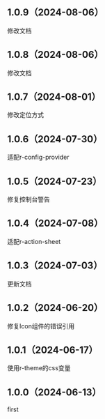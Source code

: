 ## 1.0.9（2024-08-06）
修改文档
## 1.0.8（2024-08-06）
修改文档
## 1.0.7（2024-08-01）
修改定位方式
## 1.0.6（2024-07-30）
适配r-config-provider
## 1.0.5（2024-07-23）
修复控制台警告
## 1.0.4（2024-07-08）
适配r-action-sheet
## 1.0.3（2024-07-03）
更新文档
## 1.0.2（2024-06-20）
修复Icon组件的错误引用
## 1.0.1（2024-06-17）
使用r-theme的css变量
## 1.0.0（2024-06-13）
first
